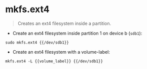 # mkfs.ext4

> Creates an ext4 filesystem inside a partition.

- Create an ext4 filesystem inside partition 1 on device b (`sdb1`):

`sudo mkfs.ext4 {{/dev/sdb1}}`

- Create an ext4 filesystem with a volume-label:

`mkfs.ext4 -L {{volume_label}} {{/dev/sdb1}}`
